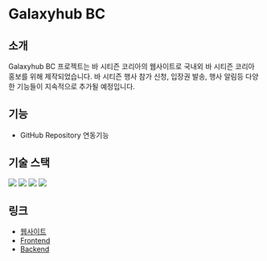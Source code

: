 # Galaxyhub BC
## 소개
Galaxyhub BC 프로젝트는 바 시티즌 코리아의 웹사이트로 국내외 바 시티즌 코리아 홍보를 위해 제작되었습니다. 
바 시티즌 행사 참가 신청, 입장권 발송, 행사 알림등 다양한 기능들이 지속적으로 추가될 예정입니다.

## 기능
- GitHub Repository 연동기능

## 기술 스택
<img src="https://img.shields.io/badge/typescript-3178C6?style=for-the-badge&logo=typescript&logoColor=white"/> <img src="https://img.shields.io/badge/express-000000?style=for-the-badge&logo=express&logoColor=white"/> <img src="https://img.shields.io/badge/node.js-339933?style=for-the-badge&logo=node.js&logoColor=white"/> <img src="https://img.shields.io/badge/redis-dc382d?style=for-the-badge&logo=redis&logoColor=white"> 

## 링크
- [웹사이트](https://barcitizen.kr)
- [Frontend](https://github.com/laeng/galaxyhub-bc-frontend)
- [Backend](https://github.com/laeng/galaxyhub-bc-backend)
